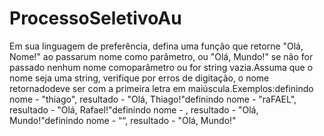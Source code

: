 # ProcessoSeletivoAu
Em sua linguagem de preferência, defina uma função que retorne "Olá, Nome!" ao passarum nome como parâmetro, ou "Olá, Mundo!" se não for passado nenhum nome comoparâmetro ou for string vazia.Assuma que o nome seja uma string, verifique por erros de digitação, o nome retornadodeve ser com a primeira letra em maiúscula.Exemplos:definindo nome - "thiago", resultado - "Olá, Thiago!"definindo nome - "raFAEL", resultado - "Olá, Rafael!"definindo nome - , resultado - "Olá, Mundo!"definindo nome - ““, resultado - "Olá, Mundo!"
